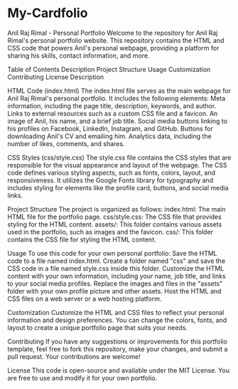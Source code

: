 # My-Cardfolio
Anil Raj Rimal - Personal Portfolio
Welcome to the repository for Anil Raj Rimal's personal portfolio website. This repository contains the HTML and CSS code that powers Anil's personal webpage, providing a platform for sharing his skills, contact information, and more.

Table of Contents
Description
Project Structure
Usage
Customization
Contributing
License
Description

HTML Code (index.html)
The index.html file serves as the main webpage for Anil Raj Rimal's personal portfolio. It includes the following elements:
Meta information, including the page title, description, keywords, and author.
Links to external resources such as a custom CSS file and a favicon.
An image of Anil, his name, and a brief job title.
Social media buttons linking to his profiles on Facebook, LinkedIn, Instagram, and GitHub.
Buttons for downloading Anil's CV and emailing him.
Analytics data, including the number of likes, comments, and shares.

CSS Styles (css/style.css)
The style.css file contains the CSS styles that are responsible for the visual appearance and layout of the webpage. 
The CSS code defines various styling aspects, such as fonts, colors, layout, and responsiveness. 
It utilizes the Google Fonts library for typography and includes styling for elements like the profile card, buttons, and social media links.

Project Structure
The project is organized as follows:
index.html: The main HTML file for the portfolio page.
css/style.css: The CSS file that provides styling for the HTML content.
assets/: This folder contains various assets used in the portfolio, such as images and the favicon.
css/: This folder contains the CSS file for styling the HTML content.

Usage
To use this code for your own personal portfolio:
Save the HTML code to a file named index.html.
Create a folder named "css" and save the CSS code in a file named style.css inside this folder.
Customize the HTML content with your own information, including your name, job title, and links to your social media profiles.
Replace the images and files in the "assets" folder with your own profile picture and other assets.
Host the HTML and CSS files on a web server or a web hosting platform.

Customization
Customize the HTML and CSS files to reflect your personal information and design preferences. 
You can change the colors, fonts, and layout to create a unique portfolio page that suits your needs.

Contributing
If you have any suggestions or improvements for this portfolio template, feel free to fork this repository, make your changes, and submit a pull request.
Your contributions are welcome!

License
This code is open-source and available under the MIT License. You are free to use and modify it for your own portfolio.
